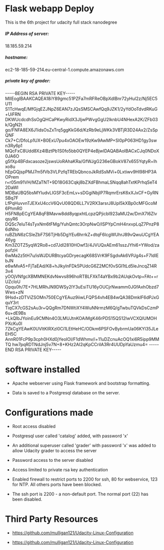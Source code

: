 # Flask webapp Deploy
This is the 6th project for udacity full stack nanodegree

##### IP Address of server:

18.185.59.214

##### hostname: 
ec2-18-185-59-214.eu-central-1.compute.amazonaws.com

##### private key of grader:
-----BEGIN RSA PRIVATE KEY-----
MIIEogIBAAKCAQEA18iY89gmc51PZFa7mRFReOBpXdlBnr72yHul2z/Nj5EC5U11
S1TcHwqE/MfGjqEZJNpZ6EAN7zJQsSMSCAwfQq9JZK1/2yYdOoTdvdRKuG+UiFRN
DKWUcdcdhSsOgQHCaPKwyRidX3JIjwPWvgGgU2lknbU4NHexA2K/ZFb03k/QgN2t
go/FNFA8EX6J1idsOsZxTrq5ggKkG6d/KzRb9eLjWKk3VBTjR3D24Ax2/ZsSpQNF
Ck7+C/DfoLp1UX+B0ExU7pu4xOAOEw19zKw9AwMP+SI0pP063HD1gy3swn3Ry6p1
MQcFxC8Udd8Xz4IBztPb1S0fo5bb0QYEP4eBjwIDAQABAoIBACxCJq0NDoX0JA6O
g5fXp4BFdxcasoze2jswsUoRAhaKRa/GfWJgG236eGBokV87x655YqtyR+lhxo8u
hEpGQjspPMJ7m5fVb3VLPzfqTREbQbncoJkRdSsMVi+0Lxtiwv9Hl98HP3AOPrem
r+r05m91VH/MZaTNT+9D18G63Cqkj8bZXdFBhmaLSNqq8ahTxtKPrhqSeT42DaWI
MDBaUBQ5bsMYIudvLIGSF3cEmLv+sDGgiNbjlP7RqmrErsK6xXJxCF+GyRNSBq7F
LfPqHuvvnTJEXxU4ccV6QvU08QD6LL7V2RX3arsrJ8UpI5kXBp0cMFGcoM6PhmR0
H5FN8pECgYEA8qFBMavw8dd8yqpxhtLcpzQPjicbI923aMU2w/DmX7I6ZlvqsyR6
DQSc7eIuT4sTyxNm6tFMg/YuhQmtc3OrpNwO/ISPYpCmH4nxvpLqZ7PnzP86dNho
ruBZbN6zCSleZbF7S6TjHb5DgYEu6hrrkZ+dtqF6lcgWUhrJ89vQwuUCgYEA46yg
Km3ZOTZ5yqW2Ro8+cd7Jdl2810HOwf3/4JVUQxAEm61sszJYhi6+YWod/zapofzH
6wMa2z5tH7u/isWJDURBtcyaGDryecagK68SVrK9FSgdvAk6VPJg4s+F7ldIEbJN
e6wMvA5+FjTaEAd/K8+hJlkylnFDk5PUdcG6Z2MCf0vSGI1tLd5leJncqZ14R3v4
yOOjVNfgcXBMMNEKdvNwvs896hoRTBLFXkT4aYBx9b2AUqkOvtp+FAt++rUZcIoU
Opqu0h/7E+7HLMRhJN9DWSy2lY3uEsiTU16yOUCjrNwamm0JGfAxhObzd7Wws+zN
9Hsd+zDTViZSOMn750ECgYEAuz9iiwLFQPS4vh4EB4wQA38DmkIF6dPJxGquY3rt
TiqCX7cGS2sAu3r+QQgRm7DNWtiXY4WuNNrmzM6Q/gTwbuTQVkDsCzmP6u+dE9Bs
+LkQIbJYoinEu9CMNn4O3LMUJtnKOAiMgK46rPDS15QS12lwVCXQIUMOHPXcKu0l
7ZkCgYEAwK0UVltKIRXzl0Ci1LEtHeHC/ODkm6PSFOvBybrmUa06KYl35JLeEH5C
AnnR01FcP9p3cph0HXd0jYeoIOI/F1dWhmv/i+11uDZcnuAcOQ1xi6R5ipp9MMTQ
hw7pqRDTNdJnj5v7N+8+KHz2AI2qKpCCrilA3Rr4UUDpYaUzmu4=
-----END RSA PRIVATE KEY-----

# software installed
- Apache webserver using Flask framework and bootstrap formatting.

- Data is saved to a Postgresql database on the server.

# Configurations made

  -  Root access disabled

   - Postgresql user called 'catalog' added, with password 'x'

-    An additional superuser called 'grader' with password 'x' was added to allow Udacity grader to access the server

 -   Password access to the server disabled

  -  Access limited to private rsa key authentication

   - Enabled firewall to restrict ports to 2200 for ssh, 80 for webservice, 123 for NTP. All others ports have been blocked.

-    The ssh port is 2200 - a non-default port. The normal port (22) has been disabled.

# Third Party Resources

 -   https://github.com/mulligan121/Udacity-Linux-Configuration

  -  https://github.com/mulligan121/Udacity-Linux-Configuration


